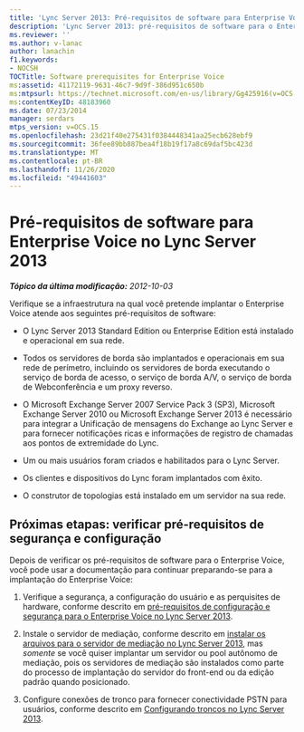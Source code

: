 ```yaml
---
title: 'Lync Server 2013: Pré-requisitos de software para Enterprise Voice'
description: 'Lync Server 2013: pré-requisitos de software para o Enterprise Voice.'
ms.reviewer: ''
ms.author: v-lanac
author: lanachin
f1.keywords:
- NOCSH
TOCTitle: Software prerequisites for Enterprise Voice
ms:assetid: 41172119-9631-46c7-9d9f-386d951c650b
ms:mtpsurl: https://technet.microsoft.com/en-us/library/Gg425916(v=OCS.15)
ms:contentKeyID: 48183960
ms.date: 07/23/2014
manager: serdars
mtps_version: v=OCS.15
ms.openlocfilehash: 23d21f40e275431f0384448341aa25ecb628ebf9
ms.sourcegitcommit: 36fee89bb887bea4f18b19f17a8c69daf5bc423d
ms.translationtype: MT
ms.contentlocale: pt-BR
ms.lasthandoff: 11/26/2020
ms.locfileid: "49441603"
---
```

# <a name="software-prerequisites-for-enterprise-voice-in-lync-server-2013"></a>Pré-requisitos de software para Enterprise Voice no Lync Server 2013

<div data-xmlns="http://www.w3.org/1999/xhtml">

<div class="topic" data-xmlns="http://www.w3.org/1999/xhtml" data-msxsl="urn:schemas-microsoft-com:xslt" data-cs="https://msdn.microsoft.com/">

<div data-asp="https://msdn2.microsoft.com/asp">



</div>

<div id="mainSection">

<div id="mainBody">

<span> </span>

_**Tópico da última modificação:** 2012-10-03_

Verifique se a infraestrutura na qual você pretende implantar o Enterprise Voice atende aos seguintes pré-requisitos de software:

  - O Lync Server 2013 Standard Edition ou Enterprise Edition está instalado e operacional em sua rede.

  - Todos os servidores de borda são implantados e operacionais em sua rede de perímetro, incluindo os servidores de borda executando o serviço de borda de acesso, o serviço de borda A/V, o serviço de borda de Webconferência e um proxy reverso.

  - O Microsoft Exchange Server 2007 Service Pack 3 (SP3), Microsoft Exchange Server 2010 ou Microsoft Exchange Server 2013 é necessário para integrar a Unificação de mensagens do Exchange ao Lync Server e para fornecer notificações ricas e informações de registro de chamadas aos pontos de extremidade do Lync.

  - Um ou mais usuários foram criados e habilitados para o Lync Server.

  - Os clientes e dispositivos do Lync foram implantados com êxito.

  - O construtor de topologias está instalado em um servidor na sua rede.

<div>

## <a name="next-steps-verify-security-and-configuration-prerequisites"></a>Próximas etapas: verificar pré-requisitos de segurança e configuração

Depois de verificar os pré-requisitos de software para o Enterprise Voice, você pode usar a documentação para continuar preparando-se para a implantação do Enterprise Voice:

1.  Verifique a segurança, a configuração do usuário e as perquisites de hardware, conforme descrito em [pré-requisitos de configuração e segurança para o Enterprise Voice no Lync Server 2013](lync-server-2013-security-and-configuration-prerequisites-for-enterprise-voice.md).

2.  Instale o servidor de mediação, conforme descrito em [instalar os arquivos para o servidor de mediação no Lync Server 2013](lync-server-2013-install-the-files-for-mediation-server.md), mas *somente* se você quiser implantar um servidor ou pool autônomo de mediação, pois os servidores de mediação são instalados como parte do processo de implantação do servidor do front-end ou da edição padrão quando posicionado.

3.  Configure conexões de tronco para fornecer conectividade PSTN para usuários, conforme descrito em [Configurando troncos no Lync Server 2013](lync-server-2013-configuring-trunks.md).

</div>

</div>

<span> </span>

</div>

</div>

</div>

